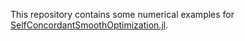 This repository contains some numerical examples for [SelfConcordantSmoothOptimization.jl](https://github.com/adeyemiadeoye/SelfConcordantSmoothOptimization.jl).